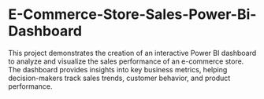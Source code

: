 # E-Commerce-Store-Sales-Power-Bi-Dashboard
This project demonstrates the creation of an interactive Power BI dashboard to analyze and visualize the sales performance of an e-commerce store. The dashboard provides insights into key business metrics, helping decision-makers track sales trends, customer behavior, and product performance.

